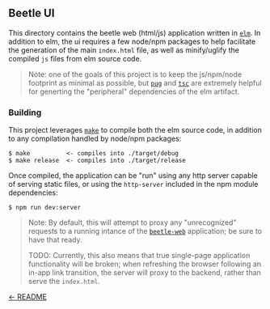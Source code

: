 ## Beetle UI

This directory contains the beetle web (html/js) application written in [`elm`]. In addition to elm,
the ui requires a few node/npm packages to help facilitate the generation of the main `index.html`
file, as well as minify/uglify the compiled `js` files from elm source code.

> Note: one of the goals of this project is to keep the js/npm/node footprint as minimal as possible,
> but [`pug`] and [`tsc`] are extremely helpful for generting the "peripheral" dependencies of the elm
> artifact.

### Building

This project leverages [`make`] to compile both the elm source code, in addition to any compilation
handled by node/npm packages:

```
$ make          <- compiles into ./target/debug
$ make release  <- compiles into ./target/release
```

Once compiled, the application can be "run" using any http server capable of serving static files,
or using the `http-server` included in the npm module dependencies:

```
$ npm run dev:server
```

> Note: By default, this will attempt to proxy any "unrecognized" requests to a running intance of the 
> [`beetle-web`](../beetle-srv/README.md) application; be sure to have that ready.
>
> TODO: Currently, this also means that true single-page application functionality will be broken; when
> refreshing the browser following an in-app link transition, the server will proxy to the backend,
> rather than serve the `index.html`.

[← README](../../README.md)

[`elm`]: https://elm-lang.org/
[`pug`]: https://pugjs.org/api/getting-started.html
[`tsc`]: https://www.typescriptlang.org/
[`make`]: https://www.gnu.org/software/make/
